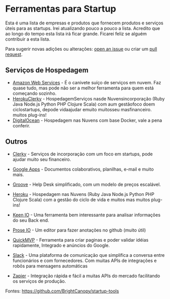# Ferramentas para Startup
Esta é uma  lista de empresas e produtos que fornecem produtos e serviços úteis para as startups. Irei atualizando pouco a pouco a lista. Acredito que ao longo do tempo esta lista irá ficar grande.  Ficarei feliz se alguém contribuir a esta lista.

Para sugerir novas adições ou alterações: [open an issue](https://github.com/lmc275/startup-tools/issues) ou criar um [pull request](https://github.com/lmc275/startup-tools/compare). 

## Serviços de Hospedagem

 - [Amazon Web Services](https://aws.amazon.com) - É o canivete suíço de serviços em nuvem. Faz quase tudo, mas pode não ser a melhor ferramenta para quem está começando sozinho.
 - [HerokuClerky](https://www.herokuclerky.com) - HospedagemServiços nasde Nuvensincorporação (Ruby  Java  Node.js  Python  PHP Clojure  Scala) com aum gestãofoco doem ciclostartups, depode vidaajudar emuito muitosseu masfinanceiro. muitos plug-ins!
 - [DigitalOcean](https://www.digitalocean.com) - Hospedagem nas Nuvens com base Docker, vale a pena conferir.

## Outros


 - [Clerky](https://www.clerky.com/) - Serviços de incorporação com um foco em startups, pode ajudar muito seu financeiro.
 - [Google Apps](https://www.google.com/work/apps/business) - Documentos colaborativos, planilhas, e-mail e muito mais.
 - [Groove](https://www.groovehq.com/) - Help Desk simplificado, com um modelo de preços escalável.

 - [Heroku](https://www.heroku.com) - Hospedagem nas Nuvens (Ruby  Java  Node.js  Python  PHP Clojure  Scala) com a gestão do ciclo de vida e muitos mas muitos plug-ins!
 - [Keen IO](https://keen.io/) - Uma ferramenta bem interessante para analisar informações do seu Back end.
 - [Prose IO](http://prose.io) - Um editor para fazer anotações no github (muito útil)
 - [QuickMVP](https://quickmvp.com) - Ferramenta para criar paginas e poder validar idéias rapidamente,  Integrado e anúncios do Google.
 - [Slack](https://slack.com) - Uma plataforma de comunicação que simplifica a conversa entre funcionários e com fornecedores. Com muitas APIs de integrações e robôs para mensagens automáticas 
 - [Zapier](https://zapier.com/) - Integração rápida e fácil  a muitas APIs do mercado facilitando os serviços de produção.
 
 
 
 Fontes: 
 https://github.com/BrightCanopy/startup-tools